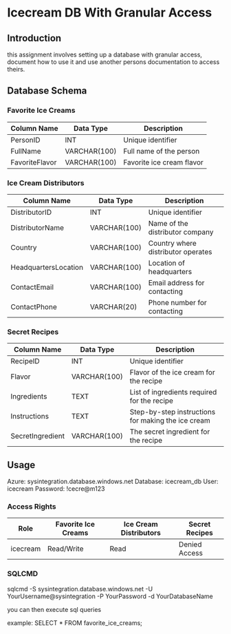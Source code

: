 # Icecream DB With Granular Access

## Introduction

this assignment involves setting up a database with granular access, document how to use it and use another persons documentation to access theirs.

## Database Schema

### Favorite Ice Creams

| Column Name   | Data Type    | Description              |
|---------------|--------------|--------------------------|
| PersonID      | INT          | Unique identifier        |
| FullName      | VARCHAR(100) | Full name of the person |
| FavoriteFlavor| VARCHAR(100) | Favorite ice cream flavor|

### Ice Cream Distributors

| Column Name         | Data Type    | Description                       |
|---------------------|--------------|-----------------------------------|
| DistributorID       | INT          | Unique identifier                 |
| DistributorName     | VARCHAR(100) | Name of the distributor company   |
| Country             | VARCHAR(100) | Country where distributor operates|
| HeadquartersLocation| VARCHAR(100) | Location of headquarters          |
| ContactEmail        | VARCHAR(100) | Email address for contacting      |
| ContactPhone        | VARCHAR(20)  | Phone number for contacting       |

### Secret Recipes

| Column Name    | Data Type | Description                               |
|----------------|-----------|-------------------------------------------|
| RecipeID       | INT       | Unique identifier                         |
| Flavor         | VARCHAR(100) | Flavor of the ice cream for the recipe |
| Ingredients    | TEXT      | List of ingredients required for the recipe |
| Instructions   | TEXT      | Step-by-step instructions for making the ice cream |
| SecretIngredient | VARCHAR(100) | The secret ingredient for the recipe |

## Usage

Azure: sysintegration.database.windows.net
Database: icecream_db
User: icecream
Password: !cecre@m123

### Access Rights
| Role      | Favorite Ice Creams | Ice Cream Distributors | Secret Recipes |
|-----------|----------------------|------------------------|----------------|
| icecream  | Read/Write           | Read                   | Denied Access   |


### SQLCMD

sqlcmd -S sysintegration.database.windows.net -U YourUsername@sysintegration -P YourPassword -d YourDatabaseName

you can then execute sql queries

example:
    SELECT * FROM favorite_ice_creams;

